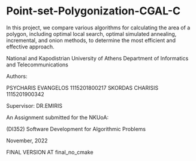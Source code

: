 # Point-set-Polygonization-CGAL-C
In this project, we compare various algorithms for calculating the area of a polygon, including optimal local search, optimal simulated annealing, incremental, and onion methods, to determine the most efficient and effective approach.

National and Kapodistrian University of Athens
Department of Informatics and Telecommunications
 

 
 
Authors:								            

PSYCHARIS EVANGELOS 1115201800217
SKORDAS CHARISIS 1115201900342

Supervisor:
DR.EMIRIS
 
 
 
An Assignment submitted for the NKUoA:
 
(DI352) Software Development for Algorithmic Problems
 
November, 2022

FINAL VERSION AT final_no_cmake

